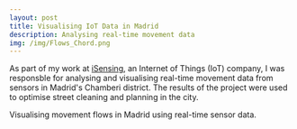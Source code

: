 ```yaml
---
layout: post
title: Visualising IoT Data in Madrid
description: Analysing real-time movement data
img: /img/Flows_Chord.png
---
```

As part of my work at <a href="http://isensing.co.uk/portfolios/chamberi-district-city-of-madrid/">iSensing</a>, an Internet of Things (IoT) company, I was responsble for analysing and visualising real-time movement data from sensors in Madrid's Chamberi district. The results of the project were used to optimise street cleaning and planning in the city.

<div class="col">
	<img class="col" src="{{ site.baseurl }}/img/Flows_Chord.png" alt="" title=""/>
</div>
<div class="col three caption">
	Visualising movement flows in Madrid using real-time sensor data.
</div>
